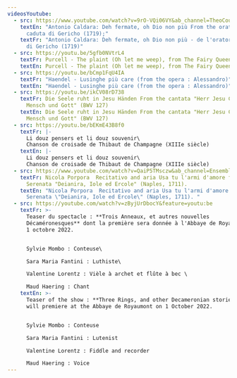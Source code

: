 ```yaml
---
videosYoutube:
  - src: https://www.youtube.com/watch?v=9rO-VQi06VY&ab_channel=TheoCouillez
    textEn: "Antonio Caldara: Deh fermate, oh Dio non più From the oratorio La
      caduta di Gericho (1719);"
    textFr: "Antonio Caldara: Deh fermate, oh Dio non più - de l'oratorio La caduta
      di Gericho (1719)"
  - src: https://youtu.be/5gfb0NVtrL4
    textFr: Purcell - The plaint (Oh let me weep), from The Fairy Queen
    textEn: Purcell - The plaint (Oh let me weep), from The Fairy Queen
  - src: https://youtu.be/bCmp1FqU4IA
    textFr: "Haendel - Lusinghe più care (from the opera : Alessandro)"
    textEn: "Haendel - Lusinghe più care (from the opera : Alessandro)"
  - src: https://youtu.be/ikCV08rD738
    textFr: Die Seele ruht in Jesu Händen From the cantata "Herr Jesu Christ, wahr'
      Mensch und Gott" (BWV 127)
    textEn: Die Seele ruht in Jesu Händen From the cantata "Herr Jesu Christ, wahr'
      Mensch und Gott" (BWV 127)
  - src: https://youtu.be/bEKmE43B8f0
    textFr: |-
      Li douz pensers et li douz souvenir\
      Chanson de croisade de Thibaut de Champagne (XIIIe siècle)
    textEn: |-
      Li douz pensers et li douz souvenir\
      Chanson de croisade de Thibaut de Champagne (XIIIe siècle)
  - src: https://www.youtube.com/watch?v=QaiP5TMsczw&ab_channel=EnsembleParnassoinFesta
    textFr: Nicola Porpora  Recitativo and aria Usa tu l'armi d'amore from Porporas
      Serenata "Deianira, Iole ed Ercole" (Naples, 1711).
    textEn: "Nicola Porpora  Recitativo and aria Usa tu l'armi d'amore from Porporas
      Serenata \"Deianira, Iole ed Ercole\" (Naples, 1711). "
  - src: https://youtube.com/watch?v=zByjUrDbocY&feature=youtu:be
    textFr: >-
      Teaser du spectacle : **Trois Anneaux, et autres nouvelles
      Décaméronesques** dont la première sera donnée à l'Abbaye de Royaumont le
      1 octobre 2022. 


      Sylvie Mombo : Conteuse\

      Sara Maria Fantini : Luthiste\

      Valentine Lorentz : Vièle à archet et flûte à bec \

      Maud Haering : Chant
    textEn: >-
      Teaser of the show : **Three Rings, and other Decameronian stories** which
      will premiere at the Abbaye de Royaumont on 1 October 2022. 


      Sylvie Mombo : Conteuse

      Sara Maria Fantini : Lutenist

      Valentine Lorentz : Fiddle and recorder

      Maud Haering : Voice
---
```

